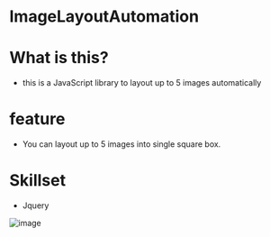 # ImageLayoutAutomation
# What is this?
- this is a JavaScript library to layout up to 5 images automatically
# feature
- You can layout up to 5 images into single square box.
# Skillset
- Jquery

![image](https://user-images.githubusercontent.com/62780815/182009222-9d1f64d5-b3ac-48eb-aacb-3f711fecf762.png)
